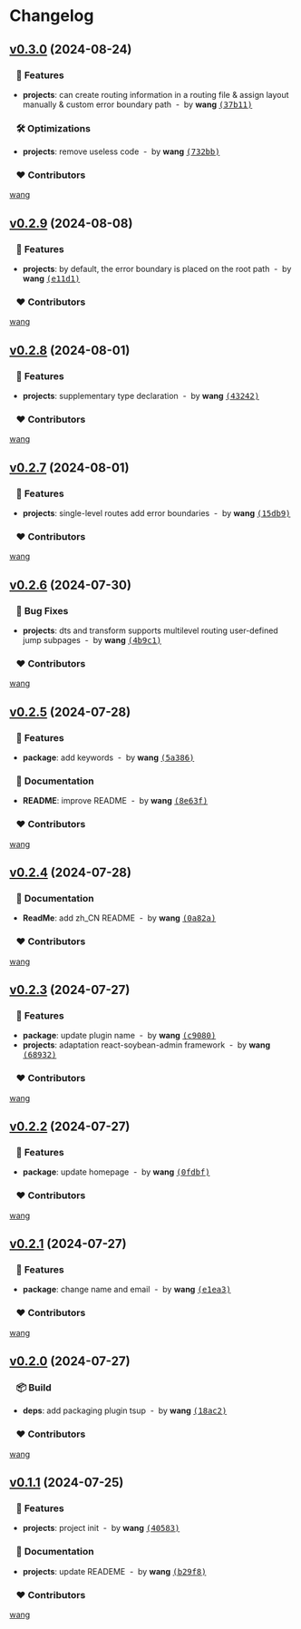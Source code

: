# Changelog


## [v0.3.0](https://github.com/mufeng889/react-auto-route/compare/v0.2.9...v0.3.0) (2024-08-24)

### &nbsp;&nbsp;&nbsp;🚀 Features

- **projects**: can create routing information in a routing file & assign layout manually & custom error boundary path &nbsp;-&nbsp; by **wang** [<samp>(37b11)</samp>](https://github.com/mufeng889/react-auto-route/commit/37b11ee)

### &nbsp;&nbsp;&nbsp;🛠 Optimizations

- **projects**: remove useless code &nbsp;-&nbsp; by **wang** [<samp>(732bb)</samp>](https://github.com/mufeng889/react-auto-route/commit/732bb7c)

### &nbsp;&nbsp;&nbsp;❤️ Contributors


[wang](mailto:1509326266@qq.com)

## [v0.2.9](https://github.com/mufeng889/react-auto-route/compare/v0.2.8...v0.2.9) (2024-08-08)

### &nbsp;&nbsp;&nbsp;🚀 Features

- **projects**: by default, the error boundary is placed on the root path &nbsp;-&nbsp; by **wang** [<samp>(e11d1)</samp>](https://github.com/mufeng889/react-auto-route/commit/e11d19d)

### &nbsp;&nbsp;&nbsp;❤️ Contributors


[wang](mailto:1509326266@qq.com)

## [v0.2.8](https://github.com/mufeng889/react-auto-route/compare/v0.2.7...v0.2.8) (2024-08-01)

### &nbsp;&nbsp;&nbsp;🚀 Features

- **projects**: supplementary type declaration &nbsp;-&nbsp; by **wang** [<samp>(43242)</samp>](https://github.com/mufeng889/react-auto-route/commit/43242d4)

### &nbsp;&nbsp;&nbsp;❤️ Contributors


[wang](mailto:1509326266@qq.com)

## [v0.2.7](https://github.com/mufeng889/react-auto-route/compare/v0.2.6...v0.2.7) (2024-08-01)

### &nbsp;&nbsp;&nbsp;🚀 Features

- **projects**: single-level routes add error boundaries &nbsp;-&nbsp; by **wang** [<samp>(15db9)</samp>](https://github.com/mufeng889/react-auto-route/commit/15db96a)

### &nbsp;&nbsp;&nbsp;❤️ Contributors


[wang](mailto:1509326266@qq.com)

## [v0.2.6](https://github.com/mufeng889/react-auto-route/compare/v0.2.5...v0.2.6) (2024-07-30)

### &nbsp;&nbsp;&nbsp;🐞 Bug Fixes

- **projects**: dts and transform  supports multilevel routing user-defined jump subpages &nbsp;-&nbsp; by **wang** [<samp>(4b9c1)</samp>](https://github.com/mufeng889/react-auto-route/commit/4b9c1e3)

### &nbsp;&nbsp;&nbsp;❤️ Contributors


[wang](mailto:1509326266@qq.com)

## [v0.2.5](https://github.com/mufeng889/react-auto-route/compare/v0.2.4...v0.2.5) (2024-07-28)

### &nbsp;&nbsp;&nbsp;🚀 Features

- **package**: add keywords &nbsp;-&nbsp; by **wang** [<samp>(5a386)</samp>](https://github.com/mufeng889/react-auto-route/commit/5a38670)

### &nbsp;&nbsp;&nbsp;📖 Documentation

- **README**: improve  README &nbsp;-&nbsp; by **wang** [<samp>(8e63f)</samp>](https://github.com/mufeng889/react-auto-route/commit/8e63f4f)

### &nbsp;&nbsp;&nbsp;❤️ Contributors


[wang](mailto:1509326266@qq.com)

## [v0.2.4](https://github.com/mufeng889/react-auto-route/compare/v0.2.3...v0.2.4) (2024-07-28)

### &nbsp;&nbsp;&nbsp;📖 Documentation

- **ReadMe**: add zh_CN README &nbsp;-&nbsp; by **wang** [<samp>(0a82a)</samp>](https://github.com/mufeng889/react-auto-route/commit/0a82a8f)

### &nbsp;&nbsp;&nbsp;❤️ Contributors


[wang](mailto:1509326266@qq.com)

## [v0.2.3](https://github.com/mufeng889/react-auto-route/compare/v0.2.2...v0.2.3) (2024-07-27)

### &nbsp;&nbsp;&nbsp;🚀 Features

- **package**: update plugin name &nbsp;-&nbsp; by **wang** [<samp>(c9080)</samp>](https://github.com/mufeng889/react-auto-route/commit/c90803a)
- **projects**: adaptation react-soybean-admin framework &nbsp;-&nbsp; by **wang** [<samp>(68932)</samp>](https://github.com/mufeng889/react-auto-route/commit/689327d)

### &nbsp;&nbsp;&nbsp;❤️ Contributors


[wang](mailto:1509326266@qq.com)

## [v0.2.2](https://github.com/mufeng889/react-auto-route/compare/v0.2.1...v0.2.2) (2024-07-27)

### &nbsp;&nbsp;&nbsp;🚀 Features

- **package**: update homepage &nbsp;-&nbsp; by **wang** [<samp>(0fdbf)</samp>](https://github.com/mufeng889/react-auto-route/commit/0fdbfa1)

### &nbsp;&nbsp;&nbsp;❤️ Contributors


[wang](mailto:1509326266@qq.com)

## [v0.2.1](https://github.com/mufeng889/react-auto-route/compare/v0.2.0...v0.2.1) (2024-07-27)

### &nbsp;&nbsp;&nbsp;🚀 Features

- **package**: change name and email &nbsp;-&nbsp; by **wang** [<samp>(e1ea3)</samp>](https://github.com/mufeng889/react-auto-route/commit/e1ea3e4)

### &nbsp;&nbsp;&nbsp;❤️ Contributors


[wang](mailto:1509326266@qq.com)

## [v0.2.0](https://github.com/mufeng889/react-auto-route/compare/v0.1.3...v0.2.0) (2024-07-27)

### &nbsp;&nbsp;&nbsp;📦 Build

- **deps**: add packaging plugin tsup &nbsp;-&nbsp; by **wang** [<samp>(18ac2)</samp>](https://github.com/mufeng889/react-auto-route/commit/18ac25b)

### &nbsp;&nbsp;&nbsp;❤️ Contributors


[wang](mailto:1509326266@qq.com)

## [v0.1.1](https://github.com/mufeng889/react-auto-route/compare/undefined...v0.1.1) (2024-07-25)

### &nbsp;&nbsp;&nbsp;🚀 Features

- **projects**: project init &nbsp;-&nbsp; by **wang** [<samp>(40583)</samp>](https://github.com/mufeng889/react-auto-route/commit/40583bc)

### &nbsp;&nbsp;&nbsp;📖 Documentation

- **projects**: update READEME &nbsp;-&nbsp; by **wang** [<samp>(b29f8)</samp>](https://github.com/mufeng889/react-auto-route/commit/b29f839)

### &nbsp;&nbsp;&nbsp;❤️ Contributors


[wang](mailto:1509326266@qq.com)

